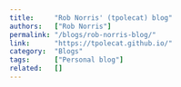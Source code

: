 ```yaml
---
title:     "Rob Norris' (tpolecat) blog"
authors:   ["Rob Norris"]
permalink: "/blogs/rob-norris-blog/"
link:      "https://tpolecat.github.io/"
category:  "Blogs"
tags:      ["Personal blog"]
related:   []
---
```

